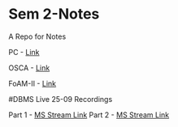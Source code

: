 # Sem 2-Notes
A Repo for Notes

PC - [Link](https://github.com/hunterz-killer/Sem2-Notes/tree/Main/PC)

OSCA - [Link](https://github.com/hunterz-killer/Sem2-Notes/tree/Main/OSCA)

FoAM-II - [Link](https://github.com/hunterz-killer/FoAM-II)


#DBMS Live 25-09 Recordings

Part 1 - [MS Stream Link](https://web.microsoftstream.com/video/6ff80a79-cfaa-423e-b759-85dfa7ece86d)
Part 2 - [MS Stream Link](https://web.microsoftstream.com/video/f67b7f9b-7e58-4e64-b84b-d773827c8515)

